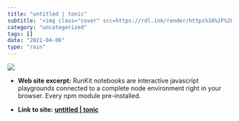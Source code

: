```yaml
---
title: "untitled | tonic"
subtitle: '<img class="cover" src=https://rdl.ink/render/https%3A%2F%2Ftonicdev.com%2Fpitosalas%2F5602bf2548218...'
category: "uncategorized"
tags: []
date: "2021-04-06"
type: "rain"
---
```

<img class="cover" src=https://rdl.ink/render/https%3A%2F%2Ftonicdev.com%2Fpitosalas%2F5602bf254821830c00fe2a4d>



* **Web site excerpt:** RunKit notebooks are interactive javascript playgrounds connected to a complete node environment right in your browser. Every npm module pre-installed.

* **Link to site:** **[untitled | tonic](https://tonicdev.com/pitosalas/5602bf254821830c00fe2a4d)**